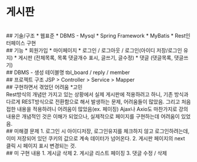 # 게시판
<br>
## 기술/구조
* 웹표준
* DBMS - Mysql
* Spring Framework
* MyBatis
* Rest인터페이스 구현
<br>
## 기능
* 회원가입
* 마이페이지
* 로그인 / 로그아웃 / 로그인(아이디 저장/로그인 유지)
* 게시판 (전체목록, 목록 댓글개수 표시, 글쓰기, 글수정)
* 댓글 (댓글목록, 댓글쓰기)
<br>
## DBMS - 생성 테이블명
tbl_board / reply / member
<br>
## 프로젝트 구조
JSP > Controller > Service > Mapper
<br>
## 구현하면서 겪었던 어려움 
*고민<br>
Rest방식의 개념만 가지고 있는 상황에서 실제 게시판에 적용하려고 하니,
기존 방식과 다르게 REST방식으로 전환함으로 해서 발생하는 문제, 어려움들이 많았음.
그리고 처음 접한 내용을 적용하려니 어려움이 많았음(ex. 페이징)
Ajax나 Axio도 마찬가지로 강의 내용은 개념적인 것은 이해가 되었으나, 실제적으로 페이지를 구현하는데 어려움이 있었음.
<br>
## 미해결 문제
1. 로그인 시 아이디저장, 로그인유지를 체크하지 않고 로그인하려는데, 이미 저장되어 있던 쿠키의 값으로 계속 데이터가 넘어온다.
2. 게시판 페이지의 next 클릭 시 페이지 표시 변경되는 것.
<br>
## 미 구현 내용
1. 게시글 삭제
2. 게시글 리스트 페이징
3. 댓글 수정 / 삭제
